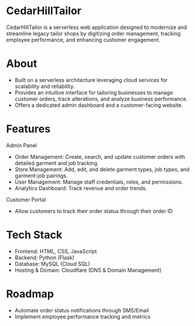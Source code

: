# CedarHillTailor
CedarHillTailor is a serverless web application designed to modernize and streamline legacy tailor shops by digitizing order management, tracking employee performance, and enhancing customer engagement.
# About
* Built on a serverless architecture leveraging cloud services for scalability and reliability.
* Provides an intuitive interface for tailoring businesses to manage customer orders, track alterations, and analyze business performance.
* Offers a dedicated admin dashboard and a customer-facing website.
# Features
Admin Panel
* Order Management: Create, search, and update customer orders with detailed garment and job tracking.
* Store Management: Add, edit, and delete garment types, job types, and garment-job pairings.
* User Management: Manage staff credentials, roles, and permissions.
* Analytics Dashboard: Track revenue and order trends.


Customer Portal
* Allow customers to track their order status through their order ID
# Tech Stack
* Frontend: HTML, CSS, JavaScript
* Backend: Python (Flask)
* Database: MySQL (Cloud SQL)
* Hosting & Domain: Cloudflare (DNS & Domain Management)
# Roadmap
* Automate order status notifications through SMS/Email
* Implement employee performance tracking and metrics
